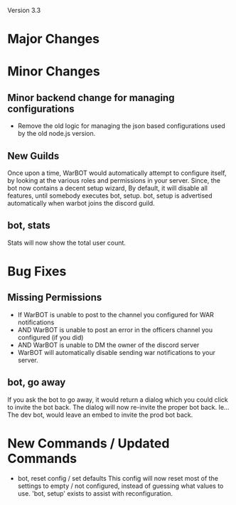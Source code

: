 Version 3.3

# Major Changes

# Minor Changes

## Minor backend change for managing configurations

* Remove the old logic for managing the json based configurations used by the old node.js version.

## New Guilds

Once upon a time, WarBOT would automatically attempt to configure itself, by looking at the various roles and permissions in your server.
Since, the bot now contains a decent setup wizard, By default, it will disable all features, until somebody executes bot, setup.
bot, setup is advertised automatically when warbot joins the discord guild.

## bot, stats
Stats will now show the total user count.

# Bug Fixes

## Missing Permissions

* If WarBOT is unable to post to the channel you configured for WAR notifications
* AND WarBOT is unable to post an error in the officers channel you configured (if you did)
* AND WarBOT is unable to DM the owner of the discord server
* WarBOT will automatically disable sending war notifications to your server.

## bot, go away

If you ask the bot to go away, it would return a dialog which you could click to invite the bot back. The dialog will now re-invite the proper bot back.
Ie... The dev bot, would leave an embed to invite the prod bot back.

# New Commands / Updated Commands

* bot, reset config / set defaults
This config will now reset most of the settings to empty / not configured, instead of guessing what values to use. 'bot, setup' exists to assist with reconfiguration.

